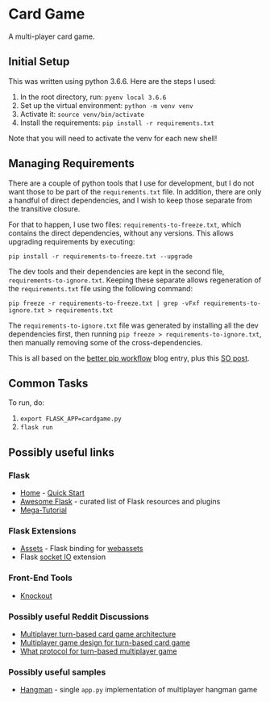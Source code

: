 # Card Game #

A multi-player card game.

## Initial Setup ##

This was written using python 3.6.6. Here are the steps I used:

1) In the root directory, run: `pyenv local 3.6.6`
2) Set up the virtual environment: `python -m venv venv`
3) Activate it: `source venv/bin/activate`
4) Install the requirements: `pip install -r requirements.txt`

Note that you will need to activate the venv for each new shell!

## Managing Requirements ##

There are a couple of python tools that I use for development, but I do not want those to be part of
the `requirements.txt` file. In addition, there are only a handful of direct dependencies, and I wish
to keep those separate from the transitive closure.

For that to happen, I use two files: `requirements-to-freeze.txt`, which contains the direct dependencies,
without any versions. This allows upgrading requirements by executing:

    pip install -r requirements-to-freeze.txt --upgrade

The dev tools and their dependencies are kept in the second file, `requirements-to-ignore.txt`. Keeping
these separate allows regeneration of the `requirements.txt` file using the following command:

    pip freeze -r requirements-to-freeze.txt | grep -vFxf requirements-to-ignore.txt > requirements.txt

The `requirements-to-ignore.txt` file was generated by installing all the dev dependencies first,
then running `pip freeze > requirements-to-ignore.txt`, then manually removing some of the cross-dependencies.

This is all based on the [better pip workflow](https://www.kennethreitz.org/essays/a-better-pip-workflow) blog entry, plus this [SO post](https://stackoverflow.com/a/43137206/282725).

## Common Tasks ##

To run, do:

1) `export FLASK_APP=cardgame.py`
2) `flask run`

## Possibly useful links ##

### Flask ###

* [Home](http://flask.pocoo.org/) - [Quick Start](http://flask.pocoo.org/docs/1.0/quickstart/)
* [Awesome Flask](https://github.com/humiaozuzu/awesome-flask) - curated list of Flask resources and plugins
* [Mega-Tutorial](https://blog.miguelgrinberg.com/post/the-flask-mega-tutorial-part-i-hello-world)

### Flask Extensions ###

* [Assets](http://flask-assets.readthedocs.io/en/latest/) - Flask binding for [webassets](https://webassets.readthedocs.io/en/latest/index.html)
* Flask [socket IO](https://github.com/miguelgrinberg/Flask-SocketIO) extension

### Front-End Tools ###

* [Knockout](http://knockoutjs.com/index.html)

### Possibly useful Reddit Discussions ###

* [Multiplayer turn-based card game architecture](https://www.reddit.com/r/gamedev/comments/6xti6g/multiplayer_turn_based_card_game_architecture/)
* [Multiplayer game design for turn-based card game](https://www.reddit.com/r/Python/comments/8q2slw/multiplayer_game_design_for_turnbased_card_game/)
* [What protocol for turn-based multiplayer game](https://www.reddit.com/r/Python/comments/1yzdb4/what_protocol_would_you_use_for_turnbased/)

### Possibly useful samples ###

* [Hangman](https://github.com/rohit-jamuar/Hangman) - single `app.py` implementation of multiplayer hangman game

